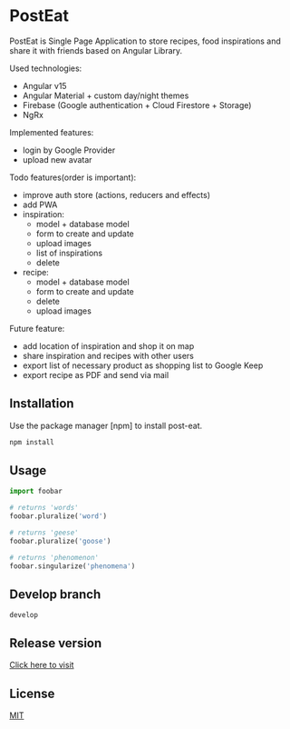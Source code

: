 # PostEat

PostEat is Single Page Application to store recipes, food inspirations and share it with friends based on Angular Library.


Used technologies:
- Angular v15
- Angular Material + custom day/night themes
- Firebase (Google authentication + Cloud Firestore + Storage)
- NgRx

Implemented features:
- login by Google Provider
- upload new avatar

Todo features(order is important):
- improve auth store (actions, reducers and effects)
- add PWA
- inspiration: 
  - model + database model
  - form to create and update
  - upload images
  - list of inspirations
  - delete
- recipe:
  - model + database model
  - form to create and update
  - delete
  - upload images

Future feature:
- add location of inspiration and shop it on map
- share inspiration and recipes with other users
- export list of necessary product as shopping list to Google Keep
- export recipe as PDF and send via mail


## Installation

Use the package manager [npm] to install post-eat.

```bash
npm install
```

## Usage

```python
import foobar

# returns 'words'
foobar.pluralize('word')

# returns 'geese'
foobar.pluralize('goose')

# returns 'phenomenon'
foobar.singularize('phenomena')
```

## Develop branch

```develop```

## Release version

[Click here to visit](https://post-eat-ee093.web.app/)

## License

[MIT](https://choosealicense.com/licenses/mit/)